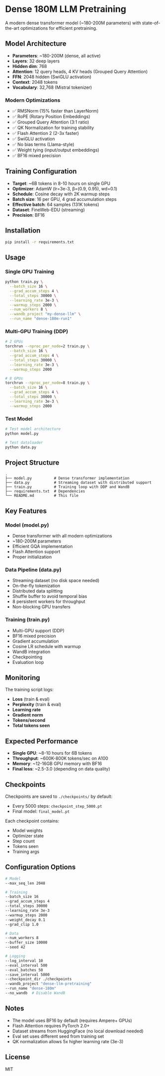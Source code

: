 # Dense 180M LLM Pretraining

A modern dense transformer model (~180-200M parameters) with state-of-the-art optimizations for efficient pretraining.

## Model Architecture

- **Parameters**: ~180-200M (dense, all active)
- **Layers**: 32 deep layers
- **Hidden dim**: 768
- **Attention**: 12 query heads, 4 KV heads (Grouped Query Attention)
- **FFN**: 2048 hidden (SwiGLU activation)
- **Context**: 2048 tokens
- **Vocabulary**: 32,768 (Mistral tokenizer)

### Modern Optimizations

- ✅ RMSNorm (15% faster than LayerNorm)
- ✅ RoPE (Rotary Position Embeddings)
- ✅ Grouped Query Attention (3:1 ratio)
- ✅ QK Normalization for training stability
- ✅ Flash Attention 2 (2-3x faster)
- ✅ SwiGLU activation
- ✅ No bias terms (Llama-style)
- ✅ Weight tying (input/output embeddings)
- ✅ BF16 mixed precision

## Training Configuration

- **Target**: ~6B tokens in 8-10 hours on single GPU
- **Optimizer**: AdamW (lr=3e-3, β=(0.9, 0.95), wd=0.1)
- **Schedule**: Cosine decay with 2K warmup steps
- **Batch size**: 16 per GPU, 4 grad accumulation steps
- **Effective batch**: 64 samples (131K tokens)
- **Dataset**: FineWeb-EDU (streaming)
- **Precision**: BF16

## Installation

```bash
pip install -r requirements.txt
```

## Usage

### Single GPU Training

```bash
python train.py \
  --batch_size 16 \
  --grad_accum_steps 4 \
  --total_steps 30000 \
  --learning_rate 3e-3 \
  --warmup_steps 2000 \
  --num_workers 8 \
  --wandb_project "my-dense-llm" \
  --run_name "dense-180m-run1"
```

### Multi-GPU Training (DDP)

```bash
# 2 GPUs
torchrun --nproc_per_node=2 train.py \
  --batch_size 16 \
  --grad_accum_steps 4 \
  --total_steps 30000 \
  --learning_rate 3e-3 \
  --warmup_steps 2000

# 8 GPUs
torchrun --nproc_per_node=8 train.py \
  --batch_size 16 \
  --grad_accum_steps 4 \
  --total_steps 30000 \
  --learning_rate 3e-3 \
  --warmup_steps 2000
```

### Test Model

```bash
# Test model architecture
python model.py

# Test dataloader
python data.py
```

## Project Structure

```
.
├── model.py          # Dense transformer implementation
├── data.py           # Streaming dataset with distributed support
├── train.py          # Training loop with DDP and WandB
├── requirements.txt  # Dependencies
└── README.md         # This file
```

## Key Features

### Model (model.py)
- Dense transformer with all modern optimizations
- ~180-200M parameters
- Efficient GQA implementation
- Flash Attention support
- Proper initialization

### Data Pipeline (data.py)
- Streaming dataset (no disk space needed)
- On-the-fly tokenization
- Distributed data splitting
- Shuffle buffer to avoid temporal bias
- 8 persistent workers for throughput
- Non-blocking GPU transfers

### Training (train.py)
- Multi-GPU support (DDP)
- BF16 mixed precision
- Gradient accumulation
- Cosine LR schedule with warmup
- WandB integration
- Checkpointing
- Evaluation loop

## Monitoring

The training script logs:
- **Loss** (train & eval)
- **Perplexity** (train & eval)
- **Learning rate**
- **Gradient norm**
- **Tokens/second**
- **Total tokens seen**

## Expected Performance

- **Single GPU**: ~8-10 hours for 6B tokens
- **Throughput**: ~600K-800K tokens/sec on A100
- **Memory**: ~12-16GB GPU memory with BF16
- **Final loss**: ~2.5-3.0 (depending on data quality)

## Checkpoints

Checkpoints are saved to `./checkpoints/` by default:
- Every 5000 steps: `checkpoint_step_5000.pt`
- Final model: `final_model.pt`

Each checkpoint contains:
- Model weights
- Optimizer state
- Step count
- Tokens seen
- Training args

## Configuration Options

```bash
# Model
--max_seq_len 2048

# Training
--batch_size 16
--grad_accum_steps 4
--total_steps 30000
--learning_rate 3e-3
--warmup_steps 2000
--weight_decay 0.1
--grad_clip 1.0

# Data
--num_workers 8
--buffer_size 10000
--seed 42

# Logging
--log_interval 10
--eval_interval 500
--eval_batches 50
--save_interval 5000
--checkpoint_dir ./checkpoints
--wandb_project "dense-llm-pretraining"
--run_name "dense-180m"
--no_wandb  # Disable WandB
```

## Notes

- The model uses BF16 by default (requires Ampere+ GPUs)
- Flash Attention requires PyTorch 2.0+
- Dataset streams from HuggingFace (no local download needed)
- Eval set uses different seed from training set
- QK normalization allows 5x higher learning rate (3e-3)

## License

MIT
